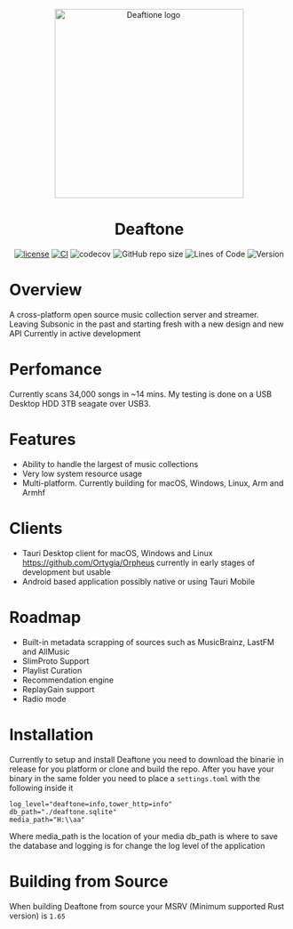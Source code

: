 <p align="center">
  <img src="https://user-images.githubusercontent.com/13013625/212359431-231687c0-4aae-4712-aae5-49c5fc6c6bbf.png" alt="Deaftione logo" title="navidrome" align="center" height="340" width="340" />

</p>

<h1 align="center">Deaftone</h1>
<div align="center"

[![license](https://img.shields.io/github/license/Ortygia/Deaftone)](https://github.com/Ortygia/Deaftone/blob/master/LICENSE)
[![CI](https://github.com/Ortygia/Deaftone/actions/workflows/ci.yml/badge.svg)](https://github.com/Ortygia/Deaftone/actions/workflows/build.yml)
![codecov](https://codecov.io/gh/Ortygia/Deaftone/branch/master/graph/badge.svg?token=NWS6Q3W4FP)
![GitHub repo size](https://img.shields.io/github/repo-size/Ortygia/Deaftone)
![Lines of Code](https://aschey.tech/tokei/github/Ortygia/Deaftone)
![Version](https://img.shields.io/github/v/release/Ortygia/Deaftone)
</div>

# Overview
A cross-platform open source music collection server and streamer. Leaving Subsonic in the past and starting fresh with a new design and new API
Currently in active development

# Perfomance
Currently scans 34,000 songs in ~14 mins. My testing is done on a USB Desktop HDD 3TB seagate over USB3.

# Features
* Ability to handle the largest of music collections
* Very low system resource usage
* Multi-platform. Currently building for macOS, Windows, Linux, Arm and Armhf 

# Clients
* Tauri Desktop client for macOS, Windows and Linux
https://github.com/Ortygia/Orpheus currently in early stages of development but usable
* Android based application possibly native or using Tauri Mobile

# Roadmap
* Built-in metadata scrapping of sources such as MusicBrainz, LastFM and AllMusic
* SlimProto Support
* Playlist Curation
* Recommendation engine
* ReplayGain support 
* Radio mode

# Installation
Currently to setup and install Deaftone you need to download the binarie in release for you platform or clone and build the repo.
After you have your binary in the same folder you need to place a ``settings.toml`` with the following inside it
```
log_level="deaftone=info,tower_http=info"
db_path="./deaftone.sqlite"
media_path="H:\\aa"
```
Where media_path is the location of your media
db_path is where to save the database
and logging is for change the log level of the application

# Building from Source
When building Deaftone from source your MSRV (Minimum supported Rust version) is ``1.65``

